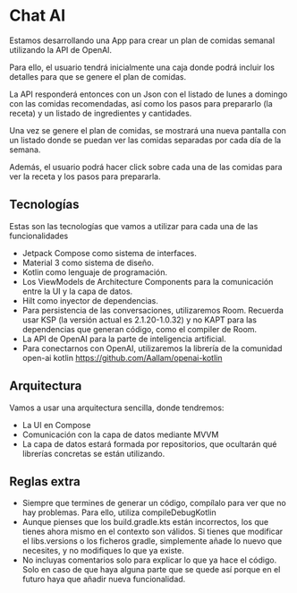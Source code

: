 # Chat AI

Estamos desarrollando una App para crear un plan de comidas semanal utilizando la API de OpenAI.

Para ello, el usuario tendrá inicialmente una caja donde podrá incluir los detalles para que se genere el plan de comidas.

La API responderá entonces con un Json con el listado de lunes a domingo con las comidas recomendadas, así como los pasos para prepararlo (la receta) y un listado de ingredientes y cantidades.

Una vez se genere el plan de comidas, se mostrará una nueva pantalla con un listado donde se puedan ver las comidas separadas por cada día de la semana.

Además, el usuario podrá hacer click sobre cada una de las comidas para ver la receta y los pasos para prepararla.

## Tecnologías

Estas son las tecnologías que vamos a utilizar para cada una de las funcionalidades

- Jetpack Compose como sistema de interfaces.
- Material 3 como sistema de diseño.
- Kotlin como lenguaje de programación.
- Los ViewModels de Architecture Components para la comunicación entre la UI y la capa de datos.
- Hilt como inyector de dependencias.
- Para persistencia de las conversaciones, utilizaremos Room. Recuerda usar KSP (la versión actual es 2.1.20-1.0.32) y no KAPT para las dependencias que generan código, como el compiler de Room.
- La API de OpenAI para la parte de inteligencia artificial.
- Para conectarnos con OpenAI, utilizaremos la librería de la comunidad open-ai kotlin https://github.com/Aallam/openai-kotlin

## Arquitectura
Vamos a usar una arquitectura sencilla, donde tendremos:
- La UI en Compose
- Comunicación con la capa de datos mediante MVVM
- La capa de datos estará formada por repositorios, que ocultarán qué librerías concretas se están utilizando.

## Reglas extra

- Siempre que termines de generar un código, compílalo para ver que no hay problemas. Para ello, utiliza compileDebugKotlin
- Aunque pienses que los build.gradle.kts están incorrectos, los que tienes ahora mismo en el contexto son válidos. Si tienes que modificar el libs.versions o los ficheros gradle, simplemente añade lo nuevo que necesites, y no modifiques lo que ya existe.
- No incluyas comentarios solo para explicar lo que ya hace el código. Solo en caso de que haya alguna parte que se quede así porque en el futuro haya que añadir nueva funcionalidad.
